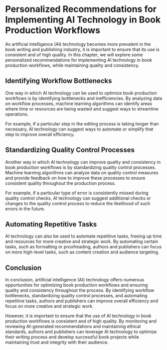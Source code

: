 Personalized Recommendations for Implementing AI Technology in Book Production Workflows
=============================================================================================================================================

As artificial intelligence (AI) technology becomes more prevalent in the book writing and publishing industry, it is important to ensure that its use is consistent and of high quality. In this chapter, we will explore some personalized recommendations for implementing AI technology in book production workflows, while maintaining quality and consistency.

Identifying Workflow Bottlenecks
--------------------------------

One way in which AI technology can be used to optimize book production workflows is by identifying bottlenecks and inefficiencies. By analyzing data on workflow processes, machine learning algorithms can identify areas where time or resources are being wasted and suggest ways to streamline operations.

For example, if a particular step in the editing process is taking longer than necessary, AI technology can suggest ways to automate or simplify that step to improve overall efficiency.

Standardizing Quality Control Processes
---------------------------------------

Another way in which AI technology can improve quality and consistency in book production workflows is by standardizing quality control processes. Machine learning algorithms can analyze data on quality control measures and provide feedback on how to improve these processes to ensure consistent quality throughout the production process.

For example, if a particular type of error is consistently missed during quality control checks, AI technology can suggest additional checks or changes to the quality control process to reduce the likelihood of such errors in the future.

Automating Repetitive Tasks
---------------------------

AI technology can also be used to automate repetitive tasks, freeing up time and resources for more creative and strategic work. By automating certain tasks, such as formatting or proofreading, authors and publishers can focus on more high-level tasks, such as content creation and audience targeting.

Conclusion
----------

In conclusion, artificial intelligence (AI) technology offers numerous opportunities for optimizing book production workflows and ensuring quality and consistency throughout the process. By identifying workflow bottlenecks, standardizing quality control processes, and automating repetitive tasks, authors and publishers can improve overall efficiency and focus on more creative and strategic work.

However, it is important to ensure that the use of AI technology in book production workflows is consistent and of high quality. By monitoring and reviewing AI-generated recommendations and maintaining ethical standards, authors and publishers can leverage AI technology to optimize their writing process and develop successful book projects while maintaining trust and integrity with their audience.


